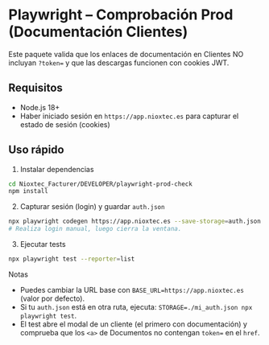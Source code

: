 # Playwright – Comprobación Prod (Documentación Clientes)

Este paquete valida que los enlaces de documentación en Clientes NO incluyan `?token=` y que las descargas funcionen con cookies JWT.

## Requisitos
- Node.js 18+
- Haber iniciado sesión en `https://app.nioxtec.es` para capturar el estado de sesión (cookies)

## Uso rápido

1) Instalar dependencias

```bash
cd Nioxtec_Facturer/DEVELOPER/playwright-prod-check
npm install
```

2) Capturar sesión (login) y guardar `auth.json`

```bash
npx playwright codegen https://app.nioxtec.es --save-storage=auth.json
# Realiza login manual, luego cierra la ventana.
```

3) Ejecutar tests

```bash
npx playwright test --reporter=list
```

Notas
- Puedes cambiar la URL base con `BASE_URL=https://app.nioxtec.es` (valor por defecto).
- Si tu `auth.json` está en otra ruta, ejecuta: `STORAGE=./mi_auth.json npx playwright test`.
- El test abre el modal de un cliente (el primero con documentación) y comprueba que los `<a>` de Documentos no contengan `token=` en el `href`.

